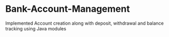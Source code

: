 # Bank-Account-Management
Implemented Account creation along with deposit, withdrawal and balance tracking using Java modules
